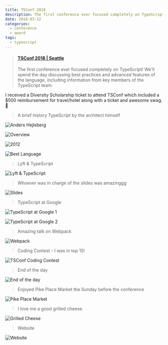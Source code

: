 ```yaml
---
title: TSConf 2018
description: The first conference ever focused completely on TypeScript!
date: 2018-03-12
categories:
  - conference
  - award
tags:
  - typescript
---
```


<blockquote class="embedly-card"><h4><a href="https://tsconf.io/">TSConf 2018 | Seattle</a></h4><p>The first conference ever focused completely on TypeScript! We'll spend the day discussing best practices and advanced features of the language, including information from key members of the TypeScript team.</p></blockquote>
<script async src="//cdn.embedly.com/widgets/platform.js" charset="UTF-8"></script>

I received a Diversity Scholarship ticket to attend TSConf which included a $500 reimbursement for travel/hotel along with a ticket and awesome swag. 🎉

> A brief history TypeScript by the architect himself

![Anders Hejlsberg](https://i.imgur.com/cmmghgS.jpg)

![Overview](https://i.imgur.com/SSfLtwN.jpg)

![2012](https://i.imgur.com/sHGq2N7.jpg)

![Best Language](https://i.imgur.com/vKfZ8GY.jpg)

> Lyft & TypeScript

![Lyft & TypeScript](https://i.imgur.com/Adg1UtN.jpg)

> Whoever was in charge of the slides was amazinggg

![Slides](https://i.imgur.com/gTRGVwU.jpg)

> TypeScript at Google

![TypeScript at Google 1](https://i.imgur.com/0CpbFAv.jpg)

![TypeScript at Google 2](https://i.imgur.com/BhGVF6f.jpg)

> Amazing talk on Webpack

![Webpack](https://i.imgur.com/F4U2tzf.jpg)

> Coding Contest - I was in top 15!

![TSConf Coding Contest](https://i.imgur.com/svFHFaW.png)

> End of the day

![End of the day](https://i.imgur.com/FFVHJuB.jpg)

> Enjoyed Pike Place Market the Sunday before the conference

![Pike Place Market](https://i.imgur.com/XOHvIEi.jpg)

> I love me a good grilled cheese.

![Grilled Cheese](https://i.imgur.com/czAkjcZ.jpg)

> Website

![Website](https://i.imgur.com/6LxSGnG.png0)
